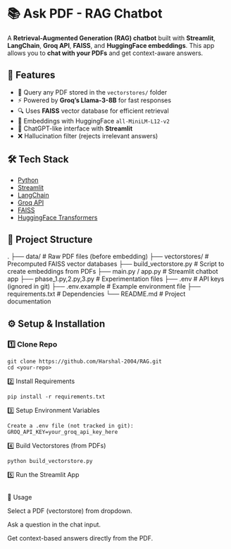 # 📚 Ask PDF - RAG Chatbot
A **Retrieval-Augmented Generation (RAG) chatbot** built with **Streamlit**, **LangChain**, **Groq API**, **FAISS**, and **HuggingFace embeddings**. This app allows you to **chat with your PDFs** and get context-aware answers.

## 🚀 Features
- 📄 Query any PDF stored in the `vectorstores/` folder  
- ⚡ Powered by **Groq’s Llama-3-8B** for fast responses  
- 🔍 Uses **FAISS** vector database for efficient retrieval  
- 🧠 Embeddings with HuggingFace `all-MiniLM-L12-v2`  
- 🎨 ChatGPT-like interface with **Streamlit**  
- ❌ Hallucination filter (rejects irrelevant answers)  

## 🛠️ Tech Stack
- [Python](https://www.python.org/)  
- [Streamlit](https://streamlit.io/)  
- [LangChain](https://www.langchain.com/)  
- [Groq API](https://groq.com/)  
- [FAISS](https://faiss.ai/)  
- [HuggingFace Transformers](https://huggingface.co/)  

## 📂 Project Structure

.
├── data/ # Raw PDF files (before embedding)
├── vectorstores/ # Precomputed FAISS vector databases
├── build_vectorstore.py # Script to create embeddings from PDFs
├── main.py / app.py # Streamlit chatbot app
├── phase_1.py,2.py,3.py # Experimentation files
├── .env # API keys (ignored in git)
├── .env.example # Example environment file
├── requirements.txt # Dependencies
└── README.md # Project documentation



## ⚙️ Setup & Installation
### 1️⃣ Clone Repo
```
git clone https://github.com/Harshal-2004/RAG.git
cd <your-repo>
```
2️⃣ Install Requirements
```
pip install -r requirements.txt
```
3️⃣ Setup Environment Variables
```
Create a .env file (not tracked in git):
GROQ_API_KEY=your_groq_api_key_here
```
4️⃣ Build Vectorstores (from PDFs)
```
python build_vectorstore.py
```
5️⃣ Run the Streamlit App
```streamlit run main.py
```

🎯 Usage

Select a PDF (vectorstore) from dropdown.

Ask a question in the chat input.

Get context-based answers directly from the PDF.
